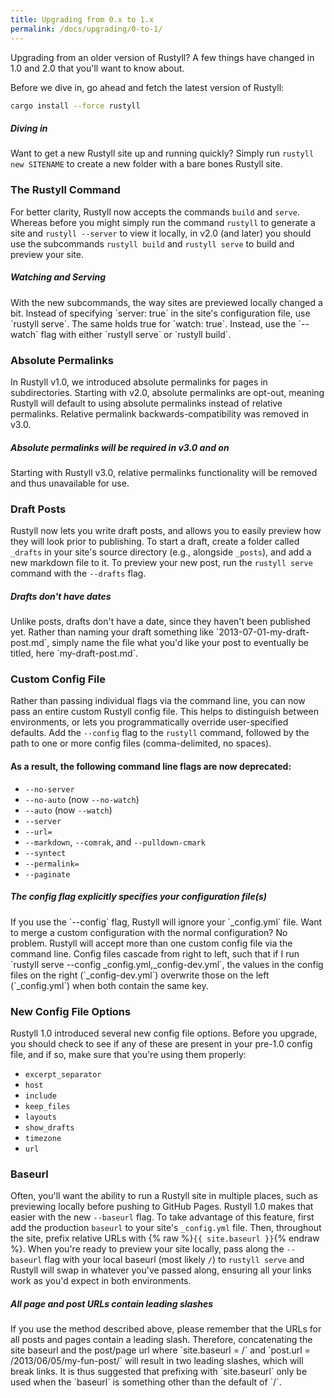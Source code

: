 ```yaml
---
title: Upgrading from 0.x to 1.x
permalink: /docs/upgrading/0-to-1/
---
```


Upgrading from an older version of Rustyll? A few things have changed in 1.0
and 2.0 that you'll want to know about.

Before we dive in, go ahead and fetch the latest version of Rustyll:

```sh
cargo install --force rustyll
```

<div class="note feature">
  <h5 markdown="1">Diving in</h5>
  <p markdown="1">Want to get a new Rustyll site up and running quickly? Simply
   run <code>rustyll new SITENAME</code> to create a new folder with a bare bones
   Rustyll site.</p>
</div>

### The Rustyll Command

For better clarity, Rustyll now accepts the commands `build` and `serve`.
Whereas before you might simply run the command `rustyll` to generate a site
and `rustyll --server` to view it locally, in v2.0 (and later) you should
use the subcommands `rustyll build` and `rustyll serve` to build and preview
your site.

<div class="note info">
  <h5>Watching and Serving</h5>
  <p markdown="1">With the new subcommands, the way sites are previewed locally
   changed a bit. Instead of specifying `server: true` in the site's
   configuration file, use `rustyll serve`. The same holds true for
   `watch: true`. Instead, use the `--watch` flag with either `rustyll serve`
    or `rustyll build`.</p>
</div>

### Absolute Permalinks

In Rustyll v1.0, we introduced absolute permalinks for pages in
subdirectories. Starting with v2.0, absolute permalinks are opt-out,
meaning Rustyll will default to using absolute permalinks instead of
relative permalinks. Relative permalink backwards-compatibility was removed in v3.0.

<div class="note warning" id="absolute-permalinks-warning">
  <h5 markdown="1">Absolute permalinks will be required in v3.0 and on</h5>
  <p markdown="1">
    Starting with Rustyll v3.0, relative permalinks functionality will be removed and thus unavailable for use.
  </p>
</div>

### Draft Posts

Rustyll now lets you write draft posts, and allows you to easily preview how
they will look prior to publishing. To start a draft, create a folder
called `_drafts` in your site's source directory (e.g., alongside `_posts`),
and add a new markdown file to it. To preview your new post, run the
`rustyll serve` command with the `--drafts` flag.

<div class="note info">
  <h5 markdown="1">Drafts don't have dates</h5>
  <p markdown="1">
    Unlike posts, drafts don't have a date, since they haven't
    been published yet. Rather than naming your draft something like
    `2013-07-01-my-draft-post.md`, simply name the file what you'd like your
    post to eventually be titled, here `my-draft-post.md`.</p>
</div>

### Custom Config File

Rather than passing individual flags via the command line, you can now pass
an entire custom Rustyll config file. This helps to distinguish between
environments, or lets you programmatically override user-specified
defaults. Add the `--config` flag to the `rustyll` command, followed
by the path to one or more config files (comma-delimited, no spaces).

#### As a result, the following command line flags are now deprecated:

* `--no-server`
* `--no-auto` (now `--no-watch`)
* `--auto` (now `--watch`)
* `--server`
* `--url=`
* `--markdown`, `--comrak`, and `--pulldown-cmark`
* `--syntect`
* `--permalink=`
* `--paginate`

<div class="note info">
  <h5>The config flag explicitly specifies your configuration file(s)</h5>
  <p markdown="1">If you use the `--config` flag, Rustyll will ignore your
    `_config.yml` file. Want to merge a custom configuration with the normal
    configuration? No problem. Rustyll will accept more than one custom config
    file via the command line. Config files cascade from right to left, such
    that if I run `rustyll serve --config _config.yml,_config-dev.yml`,
    the values in the config files on the right (`_config-dev.yml`) overwrite
    those on the left (`_config.yml`) when both contain the same key.</p>
</div>

### New Config File Options

Rustyll 1.0 introduced several new config file options. Before you upgrade,
you should check to see if any of these are present in your pre-1.0 config
file, and if so, make sure that you're using them properly:

* `excerpt_separator`
* `host`
* `include`
* `keep_files`
* `layouts`
* `show_drafts`
* `timezone`
* `url`

### Baseurl

Often, you'll want the ability to run a Rustyll site in multiple places,
such as previewing locally before pushing to GitHub Pages. Rustyll 1.0 makes
that easier with the new `--baseurl` flag. To take advantage of this
feature, first add the production `baseurl` to your site's `_config.yml`
file. Then, throughout the site, prefix relative URLs
with {% raw %}`{{ site.baseurl }}`{% endraw %}.
When you're ready to preview your site locally, pass along the `--baseurl`
flag with your local baseurl (most likely `/`) to `rustyll serve` and Rustyll
will swap in whatever you've passed along, ensuring all your links work as
you'd expect in both environments.

<div class="note warning">
  <h5 markdown="1">All page and post URLs contain leading slashes</h5>
  <p markdown="1">If you use the method described above, please remember
  that the URLs for all posts and pages contain a leading slash. Therefore,
  concatenating the site baseurl and the post/page url where
  `site.baseurl = /` and `post.url = /2013/06/05/my-fun-post/` will
  result in two leading slashes, which will break links. It is thus
  suggested that prefixing with `site.baseurl` only be used when the
  `baseurl` is something other than the default of `/`.</p>
</div>
